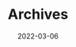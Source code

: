 ---
title: "Archives"
url: "/archives"
date: 2022-03-06
layout: "archives"
slug: "archives"
menu:
    main:
        weight: 2
        params: 
            icon: archives
---